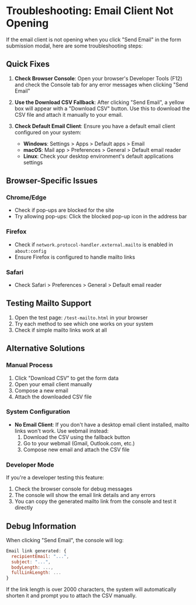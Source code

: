 # Troubleshooting: Email Client Not Opening

If the email client is not opening when you click "Send Email" in the form submission modal, here are some troubleshooting steps:

## Quick Fixes

1. **Check Browser Console**: Open your browser's Developer Tools (F12) and check the Console tab for any error messages when clicking "Send Email"

2. **Use the Download CSV Fallback**: After clicking "Send Email", a yellow box will appear with a "Download CSV" button. Use this to download the CSV file and attach it manually to your email.

3. **Check Default Email Client**: Ensure you have a default email client configured on your system:
   - **Windows**: Settings > Apps > Default apps > Email
   - **macOS**: Mail app > Preferences > General > Default email reader
   - **Linux**: Check your desktop environment's default applications settings

## Browser-Specific Issues

### Chrome/Edge
- Check if pop-ups are blocked for the site
- Try allowing pop-ups: Click the blocked pop-up icon in the address bar

### Firefox
- Check if `network.protocol-handler.external.mailto` is enabled in `about:config`
- Ensure Firefox is configured to handle mailto links

### Safari
- Check Safari > Preferences > General > Default email reader

## Testing Mailto Support

1. Open the test page: `/test-mailto.html` in your browser
2. Try each method to see which one works on your system
3. Check if simple mailto links work at all

## Alternative Solutions

### Manual Process
1. Click "Download CSV" to get the form data
2. Open your email client manually
3. Compose a new email
4. Attach the downloaded CSV file

### System Configuration
- **No Email Client**: If you don't have a desktop email client installed, mailto links won't work. Use webmail instead:
  1. Download the CSV using the fallback button
  2. Go to your webmail (Gmail, Outlook.com, etc.)
  3. Compose new email and attach the CSV file

### Developer Mode
If you're a developer testing this feature:
1. Check the browser console for debug messages
2. The console will show the email link details and any errors
3. You can copy the generated mailto link from the console and test it directly

## Debug Information

When clicking "Send Email", the console will log:
```javascript
Email link generated: {
  recipientEmail: "...",
  subject: "...",
  bodyLength: ...,
  fullLinkLength: ...
}
```

If the link length is over 2000 characters, the system will automatically shorten it and prompt you to attach the CSV manually.